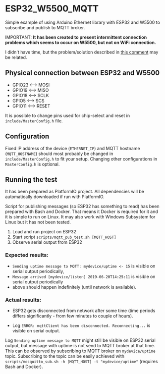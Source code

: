 ESP32_W5500_MQTT
================

Simple example of using Arduino Ethernet library with ESP32 and W5500 to subscribe and publish to MQTT broker.

IMPORTANT: 
**It has been created to present intermittent connection problems which seems to occur on W5500, but not on WiFi connection.**

I didn't have time, but the problem/solution  described in [this comment](https://github.com/PaulStoffregen/Ethernet/issues/39#issuecomment-711109000) may be related.

## Physical connection between ESP32 and W5500

* GPIO23 <--> MOSI
* GPIO19 <--> MISO
* GPIO18 <--> SCLK
* GPIO5  <--> SCS
* GPIO11 <--> RESET

It is possible to change pins used for chip-select and reset in 
`include/MasterConfig.h` file.


## Configuration

Fixed IP address of the device (`ETHERNET_IP`) and MQTT hostname (`MQTT_HOSTNAME`) should most probably be changed in `include/MasterConfig.h` to fit your setup.
Changing other configurations in `MasterConfig.h` is optional.


## Running the test

It has been prepared as PlatformIO project. All dependencies will be automatically downloaded if run with PlatformIO.

Script for publishing messages (so ESP32 has something to read) has been prepared with Bash and Docker. That means it Docker is required for it and it is simple to run on Linux. It may also work with Windows Subsystem for Linux but it has not been tested.

1. Load and run project on ESP32
2. Start script `scripts/mqtt_pub_test.sh [MQTT_HOST]`
3. Observe serial output from ESP32

### Expected results:
- `Sending uptime message to MQTT: mydevice/uptime <- 15` is visible on serial output periodically,
- `Message arrived [mydevice/listen] 2019-06-20T14:25:11` is visible on serial output periodically
- above should happen indefinitely (until network is available).


### Actual results:

- ESP32 gets disconnected from network after some time (time periods differs significantly - from few minutes to couple of hours).

- Log `ERROR: mqttClient has been disconnected. Reconnecting...` is visible on serial output.

Log `Sending uptime message to MQTT` might still be visible on ESP32 serial output, but message with uptime is not send to MQTT broker at that time. This can be observed by subscribing to MQTT broker on `mydevice/uptime` topic. Subscribing to the topic can be easily achieved with `scripts/mosquitto_sub.sh -h [MQTT_HOST] -t "mydevice/uptime"` (requires Bash and Docker).
